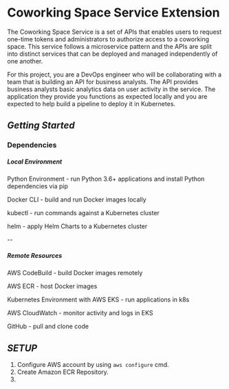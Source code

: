 # Coworking Space Service Extension

The Coworking Space Service is a set of APIs that enables users to request one-time tokens and administrators to authorize access to a coworking space. This service follows a microservice pattern and the APIs are split into distinct services that can be deployed and managed independently of one another.

For this project, you are a DevOps engineer who will be collaborating with a team that is building an API for business analysts. The API provides business analysts basic analytics data on user activity in the service. The application they provide you functions as expected locally and you are expected to help build a pipeline to deploy it in Kubernetes.

## _**Getting Started**_

### Dependencies

##### _Local Environment_

Python Environment - run Python 3.6+ applications and install Python dependencies via pip

Docker CLI - build and run Docker images locally

kubectl - run commands against a Kubernetes cluster

helm - apply Helm Charts to a Kubernetes cluster

--

##### _Remote Resources_

AWS CodeBuild - build Docker images remotely

AWS ECR - host Docker images

Kubernetes Environment with AWS EKS - run applications in k8s

AWS CloudWatch - monitor activity and logs in EKS

GitHub - pull and clone code

## _**SETUP**_

1. Configure AWS account by using `aws configure` cmd.
2. Create Amazon ECR Repository.
3. 

